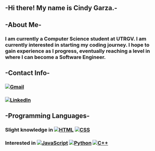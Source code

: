 ## -Hi there! My name is Cindy Garza.-

## -About Me-
### I am currently a Computer Science student at UTRGV. I am currently interested in starting my coding journey. I hope to gain experience as I progress, eventually reaching a level in where I can become a Software Engineer. 


## -Contact Info-
### [![Gmail](https://img.shields.io/badge/Gmail-D14836?logo=gmail&logoColor=white)](cgrdz10@gmail.com)
### [![LinkedIn](https://custom-icon-badges.demolab.com/badge/LinkedIn-0A66C2?logo=linkedin-white&logoColor=fff)](cgrdz10@gmail.com)


## -Programming Languages-
### Slight knowledge in [![HTML](https://img.shields.io/badge/HTML-%23E34F26.svg?logo=html5&logoColor=white)](#) [![CSS](https://img.shields.io/badge/CSS-639?logo=css&logoColor=fff)](#)
### Interested in [![JavaScript](https://img.shields.io/badge/JavaScript-F7DF1E?logo=javascript&logoColor=000)](#) [![Python](https://img.shields.io/badge/Python-3776AB?logo=python&logoColor=fff)](#) [![C++](https://img.shields.io/badge/C++-%2300599C.svg?logo=c%2B%2B&logoColor=white)](#) 

